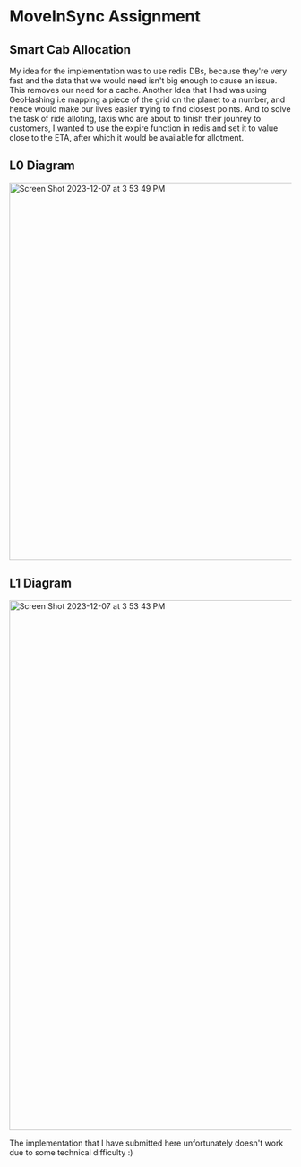 # MoveInSync Assignment
## Smart Cab Allocation
My idea for the implementation was to use redis DBs, because they're very fast and the data that we would need isn't big enough to cause an issue.
This removes our need for a cache.
Another Idea that I had was using GeoHashing i.e mapping a piece of the grid on the planet to a number, and hence would make our lives easier trying to find
closest points. 
And to solve the task of ride alloting, taxis who are about to finish their jounrey to customers, I wanted to use the expire function in redis and set it to value close to the
ETA, after which it would be available for allotment.

## L0 Diagram
<img width="674" alt="Screen Shot 2023-12-07 at 3 53 49 PM" src="https://github.com/yeetholmes619/MoveInSync/assets/79030279/055f03c9-a8b7-4cf7-baf2-79248ba09682">

## L1 Diagram
<img width="947" alt="Screen Shot 2023-12-07 at 3 53 43 PM" src="https://github.com/yeetholmes619/MoveInSync/assets/79030279/ce131151-da1f-478f-90cf-4db69c66d9f6">

The implementation that I have submitted here unfortunately doesn't work due to some technical difficulty :)
